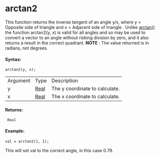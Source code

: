 # arctan2

This function returns the inverse tangent of an angle y/x, where y =
Opposite side of triangle and x = Adjacent side of triangle . Unlike
[arctan()](arctan) the function arctan2(y, x) is valid for all
angles and so may be used to convert a vector to an angle without
risking division by zero, and it also returns a result in the correct
quadrant. **NOTE** : The value returned is in radians, not degrees.

#### Syntax:

``` gml
arctan2(y, x);
```

|          |                                                                         |                                |
|----------|-------------------------------------------------------------------------|--------------------------------|
| Argument | Type                                                                    | Description                    |
| y        |  [Real](../../../../../GameMaker_Language/GML_Overview/Data_Types)  | The y coordinate to calculate. |
| x        |  [Real](../../../../../GameMaker_Language/GML_Overview/Data_Types)  | The x coordinate to calculate. |

#### Returns:

``` gml
 Real
```

#### Example:

``` gml
val = arctan2(1, 1);
```

This will set val to the correct angle, in this case 0.79.

